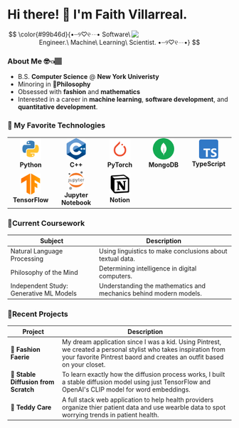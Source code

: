 

# Hi there! 🤗 I'm Faith Villarreal.
<img align='right' src='https://i.pinimg.com/originals/fd/29/17/fd2917011ee86ab92408f9eb6fd3c6f8.png' width='225"'>

$$  \color{#99b46d}{•┈୨♡୧┈• Software\ Engineer.\ Machine\ Learning\ Scientist. •┈୨♡୧┈•} $$

### About Me 🤓👈🏽
- B.S. **Computer Science** @ **New York Univeristy**
- Minoring in **🏺Philosophy**
- Obsessed with **fashion** and **mathematics**
- Interested in a career in **machine learning**, **software development**, and **quantitative development**. 

### 💌 My Favorite Technologies

<table>
  <tr>
    <td align="center" width="96">
        <img src="./img/python.svg" width="48" height="48" alt="Python" />
      <br><b>Python</b>
    </td>
    <td align="center" width="96">
        <img src="./img/cpp.png" width="43" height="48" alt="Golang" />
      <br><b>C++</b>
    </td>
    <td align="center" width="96">
        <img src="./img/pytorch.png" width="48" height="48" alt="Jsonnet" />
      <br><b>PyTorch</b>
    </td>
      <td align="center" width="96">
        <img src="./img/mongodb.svg" width="48" height="48" alt="Jsonnet" />
      <br><b>MongoDB</b>
    </td>
    <td align="center" width="96">
        <img src="./img/typescript.png" width="43" height="43" alt="Jsonnet" />
      <br><b>TypeScript</b>
    </td>
  </tr>
  <tr>
    <td align="center" width="96">
        <img src="./img/tensorflow.webp" width="48" height="48" alt="Jsonnet" />
      <br><b>TensorFlow</b>
    </td>
    <td align="center" width="96">
        <img src="./img/jupyter.png" width="37 height="40" alt="Jsonnet" />
      <br><b>Jupyter Notebook</b>
    </td>
    <td align="center" width="96">
        <img src="./img/notion.png" width="48" height="48" alt="Jsonnet" />
      <br><b>Notion</b>
    </td>
  </tr>
</table>
 

### 🍓Current Coursework


| Subject                                | Description                                                             |
|----------------------------------------|-------------------------------------------------------------------------|
| Natural Language Processing            | Using linguistics to make conclusions about textual data.               |
| Philosophy of the Mind                 | Determining intelligence in digital computers.                          |
| Independent Study: Generative ML Models| Understanding the mathematics and mechanics behind modern models.    |

### 🍄Recent Projects
| Project                                | Description                                                             |
|----------------------------------------|-------------------------------------------------------------------------|
| 🌺 **Fashion Faerie**                 | My dream application since I was a kid. Using Pintrest, we created a personal stylist who takes inspiration from your favorite Pintrest baord and creates an outfit based on your closet. |
| 🌸 **Stable Diffusion from Scratch** | To learn exactly how the diffusion process works, I built a stable diffusion model using just TensorFlow and OpenAI's CLIP model for word embeddings. |
| 🌼 **Teddy Care** | A full stack web application to help health providers organize thier patient data and use wearble data to spot worrying trends in patient health. |
